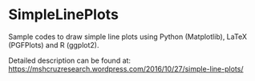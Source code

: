 # SimpleLinePlots
Sample codes to draw simple line plots using Python (Matplotlib), LaTeX (PGFPlots) and R (ggplot2).

Detailed description can be found at: https://mshcruzresearch.wordpress.com/2016/10/27/simple-line-plots/
